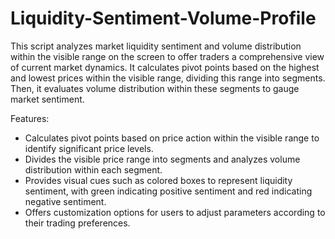 # Liquidity-Sentiment-Volume-Profile

This script analyzes market liquidity sentiment and volume distribution within the visible range on the screen to offer traders a comprehensive view of current market dynamics. It calculates pivot points based on the highest and lowest prices within the visible range, dividing this range into segments. Then, it evaluates volume distribution within these segments to gauge market sentiment. 

Features:
- Calculates pivot points based on price action within the visible range to identify significant price levels.
- Divides the visible price range into segments and analyzes volume distribution within each segment.
- Provides visual cues such as colored boxes to represent liquidity sentiment, with green indicating positive sentiment and red indicating negative sentiment.
- Offers customization options for users to adjust parameters according to their trading preferences.
